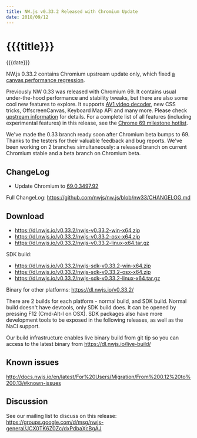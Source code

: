 ```yaml
---
title: NW.js v0.33.2 Released with Chromium Update
date: 2018/09/12
---
```

# {{{title}}}
{{{date}}}

NW.js 0.33.2 contains Chromium upstream update only, which fixed [a canvas performance regression](https://bugs.chromium.org/p/chromium/issues/detail?id=872117).

Previously NW 0.33 was released with Chromium 69. It contains usual under-the-hood performance and stability tweaks, but there are also some cool new features to explore. It supports [AV1 video decoder](https://developers.google.com/web/updates/2018/08/chrome-69-media-updates#av1), new CSS tricks, OffscreenCanvas, Keyboard Map API and many more. Please check [upstream information](https://blog.chromium.org/2018/08/chrome-69-beta-av1-video-decoder-css.html) for details. For a complete list of all features (including experimental features) in this release, see the [Chrome 69 milestone hotlist](https://www.chromestatus.com/features#milestone=69).

We've made the 0.33 branch ready soon after Chromium beta bumps to 69. Thanks to the testers for their valuable feedback and bug reports. We've been working on 2 branches simultaneously: a released branch on current Chromium stable and a beta branch on Chromium beta.

## ChangeLog

- Update Chromium to [69.0.3497.92](https://chromereleases.googleblog.com/2018/09/stable-channel-update-for-desktop_11.html)

Full ChangeLog: https://github.com/nwjs/nw.js/blob/nw33/CHANGELOG.md

## Download 

* https://dl.nwjs.io/v0.33.2/nwjs-v0.33.2-win-x64.zip 
* https://dl.nwjs.io/v0.33.2/nwjs-v0.33.2-osx-x64.zip 
* https://dl.nwjs.io/v0.33.2/nwjs-v0.33.2-linux-x64.tar.gz 

SDK build: 
* https://dl.nwjs.io/v0.33.2/nwjs-sdk-v0.33.2-win-x64.zip 
* https://dl.nwjs.io/v0.33.2/nwjs-sdk-v0.33.2-osx-x64.zip 
* https://dl.nwjs.io/v0.33.2/nwjs-sdk-v0.33.2-linux-x64.tar.gz 

Binary for other platforms: https://dl.nwjs.io/v0.33.2/ 

There are 2 builds for each platform - normal build, and SDK build. Normal build doesn't have devtools, only SDK build does. lt can be opened by pressing F12 (Cmd-Alt-I on OSX). SDK packages also have more development tools to be exposed in the following releases, as well as the NaCl support.

Our build infrastructure enables live binary build from git tip so you can access to the latest binary from https://dl.nwjs.io/live-build/ 

## Known issues 
 
http://docs.nwjs.io/en/latest/For%20Users/Migration/From%200.12%20to%200.13/#known-issues

## Discussion

See our mailing list to discuss on this release: https://groups.google.com/d/msg/nwjs-general/JCX0TK6Z0Zc/dxPdbaXcBgAJ